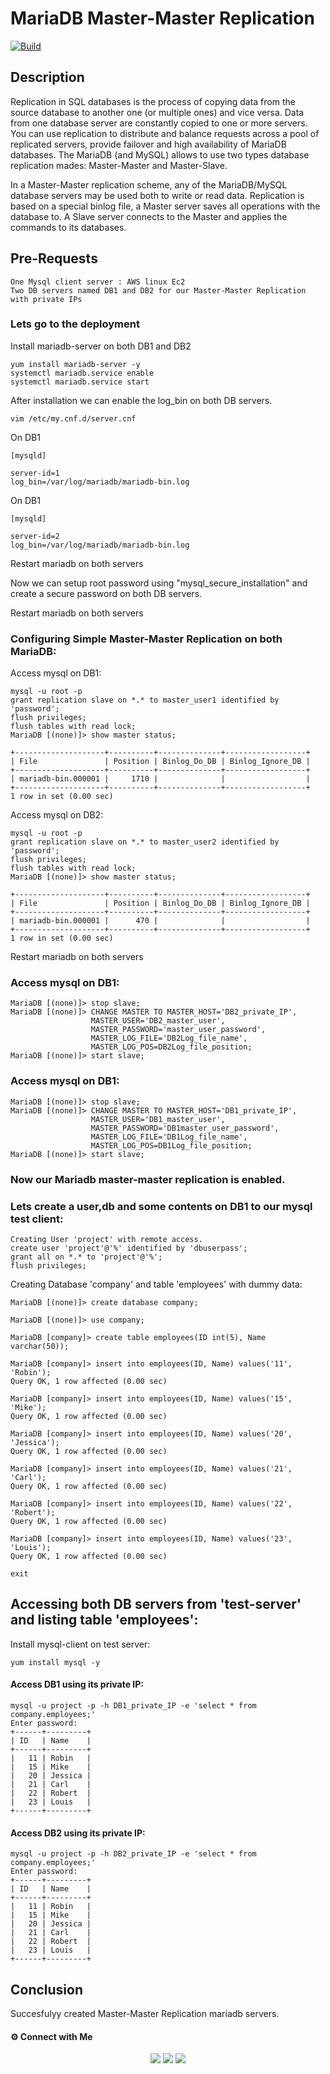 # MariaDB Master-Master Replication


[![Build](https://travis-ci.org/joemccann/dillinger.svg?branch=master)](https://travis-ci.org/joemccann/dillinger)

## Description

Replication in SQL databases is the process of copying data from the source database to another one (or multiple ones) and vice versa. Data from one database server are constantly copied to one or more servers. You can use replication to distribute and balance requests  across a pool of replicated servers, provide failover and high availability of MariaDB databases. The  MariaDB (and MySQL) allows to use two types database replication mades: Master-Master and Master-Slave.

In a Master-Master replication scheme, any of the MariaDB/MySQL database servers may be used both to write or read data. Replication is based on a special binlog file, a Master server saves all operations with the database to. A Slave server connects to the Master and applies the commands to its databases.

## Pre-Requests
```
One Mysql client server : AWS linux Ec2
Two DB servers named DB1 and DB2 for our Master-Master Replication with private IPs
```

### Lets go to the deployment

Install mariadb-server on both DB1 and DB2
```
yum install mariadb-server -y
systemctl mariadb.service enable
systemctl mariadb.service start
```
After installation we can enable the log_bin on both DB servers.
```
vim /etc/my.cnf.d/server.cnf
```
On DB1
```
[mysqld]

server-id=1
log_bin=/var/log/mariadb/mariadb-bin.log
```
On DB1
```
[mysqld]

server-id=2
log_bin=/var/log/mariadb/mariadb-bin.log
```
Restart mariadb on both servers

Now we can setup root password using "mysql_secure_installation" and create a secure password on both DB servers.

Restart mariadb on both servers


### Configuring Simple Master-Master Replication on both MariaDB:
Access mysql on DB1:
```
mysql -u root -p
grant replication slave on *.* to master_user1 identified by 'password';
flush privileges;
flush tables with read lock;
MariaDB [(none)]> show master status;

+--------------------+----------+--------------+------------------+
| File               | Position | Binlog_Do_DB | Binlog_Ignore_DB |
+--------------------+----------+--------------+------------------+
| mariadb-bin.000001 |     1710 |              |                  |
+--------------------+----------+--------------+------------------+
1 row in set (0.00 sec)
```

Access mysql on DB2:
```
mysql -u root -p
grant replication slave on *.* to master_user2 identified by 'password';
flush privileges;
flush tables with read lock;
MariaDB [(none)]> show master status;

+--------------------+----------+--------------+------------------+
| File               | Position | Binlog_Do_DB | Binlog_Ignore_DB |
+--------------------+----------+--------------+------------------+
| mariadb-bin.000001 |      470 |              |                  |
+--------------------+----------+--------------+------------------+
1 row in set (0.00 sec)
```
Restart mariadb on both servers

### Access mysql on DB1:
```
MariaDB [(none)]> stop slave;
MariaDB [(none)]> CHANGE MASTER TO MASTER_HOST='DB2_private_IP', 
                  MASTER_USER='DB2_master_user', 
                  MASTER_PASSWORD='master_user_password', 
                  MASTER_LOG_FILE='DB2Log_file_name', 
                  MASTER_LOG_POS=DB2Log_file_position;
MariaDB [(none)]> start slave;
```

### Access mysql on DB1:
```
MariaDB [(none)]> stop slave;
MariaDB [(none)]> CHANGE MASTER TO MASTER_HOST='DB1_private_IP', 
                  MASTER_USER='DB1_master_user', 
                  MASTER_PASSWORD='DB1master_user_password', 
                  MASTER_LOG_FILE='DB1Log_file_name', 
                  MASTER_LOG_POS=DB1Log_file_position;
MariaDB [(none)]> start slave;
```

### Now our Mariadb master-master replication is enabled.

### Lets create a user,db and some contents on DB1 to our mysql test client:
```
Creating User 'project' with remote access.
create user 'project'@'%' identified by 'dbuserpass';
grant all on *.* to 'project'@'%';
flush privileges;
```
Creating Database 'company' and table 'employees' with dummy data:
```
MariaDB [(none)]> create database company;

MariaDB [(none)]> use company;

MariaDB [company]> create table employees(ID int(5), Name varchar(50));

MariaDB [company]> insert into employees(ID, Name) values('11', 'Robin');
Query OK, 1 row affected (0.00 sec)

MariaDB [company]> insert into employees(ID, Name) values('15', 'Mike');
Query OK, 1 row affected (0.00 sec)

MariaDB [company]> insert into employees(ID, Name) values('20', 'Jessica');
Query OK, 1 row affected (0.00 sec)

MariaDB [company]> insert into employees(ID, Name) values('21', 'Carl');
Query OK, 1 row affected (0.00 sec)

MariaDB [company]> insert into employees(ID, Name) values('22', 'Robert');
Query OK, 1 row affected (0.00 sec)

MariaDB [company]> insert into employees(ID, Name) values('23', 'Louis');
Query OK, 1 row affected (0.00 sec)

exit
```

## Accessing both DB servers from 'test-server' and listing table 'employees':
Install mysql-client on test server:
```
yum install mysql -y
```
#### Access DB1 using its private IP:
```
mysql -u project -p -h DB1_private_IP -e 'select * from company.employees;'
Enter password:
+------+---------+
| ID   | Name    |
+------+---------+
|   11 | Robin   |
|   15 | Mike    |
|   20 | Jessica |
|   21 | Carl    |
|   22 | Robert  |
|   23 | Louis   |
+------+---------+
```
#### Access DB2 using its private IP:
```
mysql -u project -p -h DB2_private_IP -e 'select * from company.employees;'
Enter password:
+------+---------+
| ID   | Name    |
+------+---------+
|   11 | Robin   |
|   15 | Mike    |
|   20 | Jessica |
|   21 | Carl    |
|   22 | Robert  |
|   23 | Louis   |
+------+---------+
```

## Conclusion

Succesfulyy created Master-Master Replication mariadb servers.

#### ⚙️ Connect with Me

<p align="center">
<a href="mailto:jomyambattil@gmail.com"><img src="https://img.shields.io/badge/Gmail-D14836?style=for-the-badge&logo=gmail&logoColor=white"/></a>
<a href="https://www.linkedin.com/in/jomygeorge11"><img src="https://img.shields.io/badge/LinkedIn-0077B5?style=for-the-badge&logo=linkedin&logoColor=white"/></a> 
<a href="https://www.instagram.com/therealjomy"><img src="https://img.shields.io/badge/Instagram-E4405F?style=for-the-badge&logo=instagram&logoColor=white"/></a><br />
